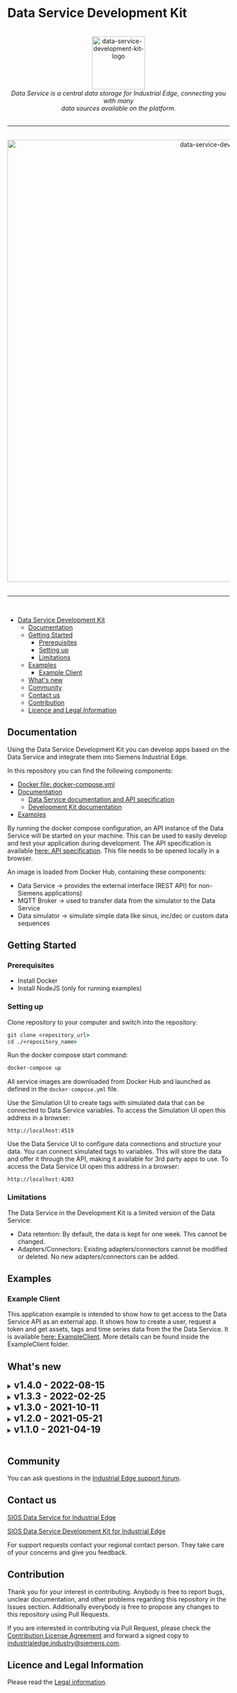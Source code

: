 # Data Service Development Kit

<br>
<div align="center">
    <img src="./docs/graphics/IndustrialEdgeApp_DataService_Gradient.svg" alt="data-service-development-kit-logo" width="120px" height="120px"/>
    <br>
    <i>Data Service is a central data storage for Industrial Edge, connecting you with many
        <br> data sources available on the platform.</i>
    <br>
</div>
<br><hr><br>
<div align="center">
    <img src="./docs/graphics/ds-overview.png" alt="data-service-development-kit-logo" width="1000px" />
</div>
<br><hr><br>

- [Data Service Development Kit](#data-service-development-kit)
  - [Documentation](#documentation)
  - [Getting Started](#getting-started)
    - [Prerequisites](#prerequisites)
    - [Setting up](#setting-up)
    - [Limitations](#limitations)
  - [Examples](#examples)
    - [Example Client](#example-client)
  - [What's new](#whats-new)
  - [Community](#community)
  - [Contact us](#contact-us)
  - [Contribution](#contribution)
  - [Licence and Legal Information](#licence-and-legal-information)

## Documentation

Using the ​Data Service Development Kit​ you can develop apps based on the Data Service and integrate them into Siemens Industrial Edge.

In this repository you can find the following components:
- <a href="docker-compose.yml">​Docker file: docker-compose.yml</a>
- <a href="./docs">Documentation</a>
  - <a href="./docs/data-service">​Data Service documentation and ​API specification</a>
  - <a href="./docs/development-kit">Development Kit documentation</a>
- <a href="./examples">Examples</a>

By running the docker compose configuration, an API instance of the Data Service will be started on your machine. This can be used to easily develop and test your application during development. The API specification is available [here: API specification](./docs/data-service/api-documentation/data-service-api-specification.html). This file needs to be opened locally in a browser.

An image is loaded from Docker Hub, containing these components:

- ​Data Service -> provides the external interface (REST API) for non-Siemens applications)
- ​MQTT Broker -> used to transfer data from the simulator to the Data Service
- Data simulator -> simulate simple data like sinus, inc/dec or custom data sequences

## Getting Started

### Prerequisites

- Install Docker
- Install NodeJS (only for running examples)

### Setting up

Clone repository to your computer and switch into the repository:

``` cmd
git clone <repository_url>
cd ./<repository_name>
```

Run the docker compose start command:

``` cmd
docker-compose up
```

​All service images are downloaded from Docker Hub and launched as defined in the ```​docker-compose.yml​``` file.

Use the Simulation UI to create tags with simulated data that can be connected to Data Service variables. To access the Simulation UI open this address in a browser:

``` browser
http://localhost:4519
```

Use the Data Service UI to configure data connections and structure your data. You can connect simulated tags to variables. This will store the data and offer it through the API, making it available for 3rd party apps to use. To access the Data Service UI open this address in a browser:

``` browser
http://localhost:4203​
```

### Limitations

The Data Service in the Development Kit is a limited version of the Data Service:

- Data retention: ​By default, the data is kept for one week. This cannot be changed.
- Adapters/Connectors: Existing adapters/connectors cannot be modified or deleted. No new adapters/connectors can be added.

## Examples

### Example Client

​This application example is intended to show how to get access to the Data Service API as an external app.
It shows how to create a user, request a token and get assets, tags and time series data from the the Data Service. ​It is available [here: ExampleClient](./examples/ExampleClient). More details can be found inside the ExampleClient folder.

## What's new
<details>
  <summary>
    <h2 style="display: inline">v1.4.0 - 2022-08-15</h2>
  </summary>
  <h3>Added</h3>
  <ul>
    <li>1152241 Epic Data Service C++: Major performance improvements</li>
    <li>599109 Epic System info dashboard: Monitor the system with using the system info dashboard</li>
    <li>Pre-aggregate variables to reduce calculation response times</li>
    <ul>
      <li>955990 Epic Pre-calculated aggregation</li>
      <li>1032684 Epic Improve calculation performance using pre-aggregated data</li>
    </ul>
    <li>IIH integration: Run Data Service in IIH Mode</li>
    <ul>
      <li>1392382 Epic Running modes: Standalone and IIH</li>
      <li>1121415 Epic IIH frontend adaptions</li>
      <li>Connectivity Suite compatibility</li>
    </ul>
    <li>1024587 Epic Optimized UI for mobile</li>
    <li>1024592 Epic Optimized UI keyboard handling</li>
    <li>1028323 Epic New Simulation UI</li>
    <li>1389681 Epic Add new default adapters: New default adapters: SLMP, OPC UA, S7+</li>
    <li>1392451 Epic Migration of DS standalone 1.3 to 1.4</li>
  </ul>
  <h3>Fixed</h3>
  <ul>
    <li>1467230 Bug Edit variable dialog displays connection status of a variable without adapter</li>
    <li>1212027 Bug Dataservice App V1.2.0 HmiRuntime conenctor does not work with HMI Tags typ bool</li>
    <li>1063409 Bug Error when same timestamp is sent multiple times</li>
    <li>1678693 Bug Different response than in node version when data is not found</li>
    <li>1371927 Bug DS C++: Add variable dialog not displaying Datatype and Unit fields</li>
    <li>1397442 Bug Select all checkbox in Add multiple variable selects all the variables under a connector</li>
    <li>1383697 Bug Delete confirmation message for variable containing aggregated variables should be changed</li>
    <li>1678676 Bug Error when creating variable with same name in different aspects (UI + backend)</li>
    <li>1678663 Bug Error when creating variable with space at end of name (ui + backend)</li>
    <li>1397449 Bug An error occurred is getting displayed when user clicks on edit variable icon</li>
    <li>1373521 Bug Variable connected state does not go back to normal after connection is reestablished</li>
    <li>1492599 Bug Warning symbol is clickable in variable table</li>
    <li>1696695 Bug Aspect assets filter returns all aspects</li>
    <li>1661199 Bug Variable list is taking long to load</li>
    <li>1341356 Bug Data retention 1 second crashes database</li>
    <li>1641327 Bug Deleting child asset is causing an error</li>
    <li>1378117 Bug Backup json is not getting downloaded when include time series data toggle is on</li>
    <li>1656922 Bug Different aggregation is created than the selected</li>
    <li>1383680 Bug Deleting variable which has an aggregated variable results in stuck screen</li>
    <li>1656923 Bug Add variable button is getting disabled upon adding aggregation</li>
    <li>1664436 Bug Moving child assets with same name into an asset is not displaying any error </li>
    <li>1428317 Bug Unable to browse tags from System info adapter even after its connected</li>
    <li>1661155 Bug Unknown error gets displayed when adding variables to aspect</li>
    <li>1475717 Bug Error while try to add 2nd variable aggregation</li>
    <li>1634706 Bug Changing aggregation settings fails and deletes existing aggregation</li>
    <li>1322117 Bug Data Service failed to restore configuration because duplicate variables can be created</li>
    <li>1397433 Bug No Uniqueness in creation of child asset names</li>
    <li>1505139 Bug Dataservice app icon is not displaying in tab name</li>
    <li>1640664 Bug Child assets can not be expanded, when current asset is selected</li>
    <li>1191639 Bug REST API POST DataService/Data SQL Injection</li>
    <li>1529300 Bug TRA tracker: DataService v1.4</li>
    <li>1489368 Bug Heap size stats are not displaying in system info adapter</li>
    <li>1138791 Bug SWT: IIH:Organize data-No functionality give to the No limit  button in storage window</li>
    <li>1138790 Bug SWT: IIH:Organize data-No functionality given to the create Add aspect(+)  button in aspect window</li>
    <li>1138789 Bug SWT: IIH:Organize data- No functionality given to the create first aspect  button in aspect window</li>
    <li>1208366 Bug SWT: IIH:Storage:- Description need to improved ,when adding the asset in the storage page</li>
    <li>1176389 Bug SWT: IIH:Provide information - UI for the filter field is getting disturbed on clicking on the text.</li>
    <li>1421916 Bug Incorrect description for data retention in Edit variable and data retention dialogs</li>
    <li>1374452 Bug Mobile UI: Text is displayed outside the container in settings tab</li>
    <li>1379866 Bug Incorrect connection status is displayed for Aggregated variables</li>
    <li>1359984 Bug Drop textfile button is not clickable while creating value type simulation</li>
    <li>1063790 Bug Data Service - Preview chart auto refresh resets zoom</li>
    <li>1405186 Bug Reordering of assets is taking more time</li>
    <li>1342763 Bug Reset simulation data option is missing in Simulation group</li>
    <li>1393139 Bug Delete button is present when no retention is set for parent asset</li>
    <li>1341062 Bug Newly created variable is not displayed under simulation group</li>
    <li>1286990 Bug Mobile UI: Improper display of Adapter view</li>
    <li>1340688 Bug No Character limit for Simulation group name</li>
    <li>1340701 Bug No character limit for variable name under a simulation group</li>
    <li>1192029 Bug Data Service: After editing a variable on page 2 of the "connectivity" tab, page number is bugged</li>
    <li>1349180 Bug Unable to delete the aggregation variables </li>
    <li>1349648 Bug Mobile UI: Adapters are not displayed in adapters view</li>
    <li>1341351 Bug Delete button is displayed also if retention is not set</li>
    <li>1292945 Bug Mobile UI: Tag and Variable name displayed outside the container in edit variable dialog</li>
    <li>1018288 Bug Pagination issue - after deleting a variable in 2nd page the screen displays 1st page but shows page number as 2</li>
    <li>1018293 Bug Unable to delete Aspect from Connectivity screen</li>
    <li>1287070 Bug Wrong connection status is displayed in Edit variable dialog</li>
    <li>1294438 Bug Variable toggle button in Pre-calculated aggregation is not working as expected</li>
    <li>1294462 Bug Headers are missing in Pre-calculated aggregation section</li>
    <li>1303506 Bug Mobile UI: Sidebar is not closing after the selection</li>
    <li>1294483 Bug Adapters image is not loading</li>
    <li>1293357 Bug Delete confirmation message for variable deletion doesn't contain variable name</li>
    <li>1286870 Bug Data retention is blocking the UI if too many variables</li>
    <li>1275328 Bug Data retention field is revised to on for all variables </li>
    <li>1018123 Bug Pagination goes off after increasing the number</li>
    <li>1286910 Bug OpenPipe variables cannot be created in the UI</li>
    <li>1606837 Bug SWT: IIH: Buffered values are not updated to the mindsphere but stored in the data service</li>
    <li>1723683 Bug Adapter error is not updated on edit</li>
    <li>1233449 Bug SWT: IIH: Storage:-  Created asset model in provide information is not reflecting in the storage page</li>
  </ul>
</details>

<details>
  <summary>
    <h2 style="display: inline">v1.3.3 - 2022-02-25</h2>
  </summary>
  <h3>Fixed</h3>
  <ul>
    <li>1197005 Bug Booleans are sent in an unexpected format for some apps</li>
  </ul>
</details>

<details>
  <summary>
    <h2 style="display: inline">v1.3.0 - 2021-10-11</h2>
  </summary>
  <h3>Added</h3>
  <ul>
    <li>Predefined aspect types</li>
    <li>Create aspects from aspect types</li>
    <li>Backup/Recovery</li>
    <li>Preview chart</li>
    <ul>
      <li>Auto-refresh</li>
      <li>Select aggregation</li>
      <li>Select time range</li>
    </ul>
    <li>Better state/debug information</li>
      <ul>
        <li>Show variable errors</li>
        <li>Show adapter errors</li>
        <li>Show connection state of variable</li>
      </ul>
    <li>Create simple variables (variables without connector)</li>
    <li>Data retention per variable</li>
  </ul>
  <h3>Fixed</h3>
  <ul>
    <li>344913 Bug SWT Data Service: In Delete asset window text overlapped with warning Icon</li>
    <li>345182 Bug Delete Icon wrong positioning</li>
    <li>345203 Bug Dataservice in UCPF:-unctionality for Add multiple variable is not properly defined</li>
    <li>345210 Bug SWT Data service:In custom adapter page required field mark is missing</li>
    <li>345217 Bug Swt Dataservice:-Support document is not updated with New UI Feature</li>
    <li>406023 Bug Decoupling of adapters and variables</li>
    <li>486194 Bug Documentation Data Service System Info Adapter for Metrics</li>
    <li>553071 Bug Data Service V1.2 cannot connect to Modbus Connector</li>
    <li>950629 Bug Data gap after Zooming</li>
    <li>955465 Bug Average bug</li>
    <li>955488 Bug Wrong calculated timers</li>
    <li>955496 Bug Coca Cola customer issue</li>
    <li>998383 Bug TRA tracking: EDGE Apps: DataService V1.3</li>
    <li>1024028 Bug Time series data is not getting imported</li>
    <li>1031160 Bug Time series backup is empty for large files</li>
  </ul>
</details>

<details>
  <summary>
    <h2 style="display: inline">v1.2.0 - 2021-05-21</h2>
  </summary>
  <h3>Added</h3>
  <ul>
    <li>New Aggregates: standard deviation, variance, count (number of datapoints), first</li>
    <li>custom adapters</li>
    <li>multi variable picker</li>
    <li>string support</li>
  </ul>
  <h3>Changed</h3>
  <ul>
    <li>Optimized calculation algorithm</li>
    <li>Values with bad quality code are not considered in calculation</li>
  </ul>
</details>

<details>
  <summary>
    <h2 style="display: inline">v1.1.0 - 2021-04-19</h2>
  </summary>
  Initial release of Data Service Development Kit.
</details>

<br>

## Community

You can ask questions in the [Industrial Edge support forum](https://support.industry.siemens.com/tf/ww/de/threads/337/).

## Contact us

[SIOS Data Service for Industrial Edge](https://support.industry.siemens.com/cs/document/109784426)

[SIOS Data Service Development Kit for Industrial Edge](https://support.industry.siemens.com/cs/document/109792717)

For support requests contact your regional contact person.
They take care of your concerns and give you feedback.

## Contribution

Thank you for your interest in contributing. Anybody is free to report bugs, unclear documentation, and other problems regarding this repository in the Issues section.
Additionally everybody is free to propose any changes to this repository using Pull Requests.

If you are interested in contributing via Pull Request, please check the [Contribution License Agreement](Siemens_CLA_1.1.pdf) and forward a signed copy to [industrialedge.industry@siemens.com](mailto:industrialedge.industry@siemens.com?subject=CLA%20Agreement%20Industrial-Edge).

## Licence and Legal Information

Please read the [Legal information](LICENSE.md).
